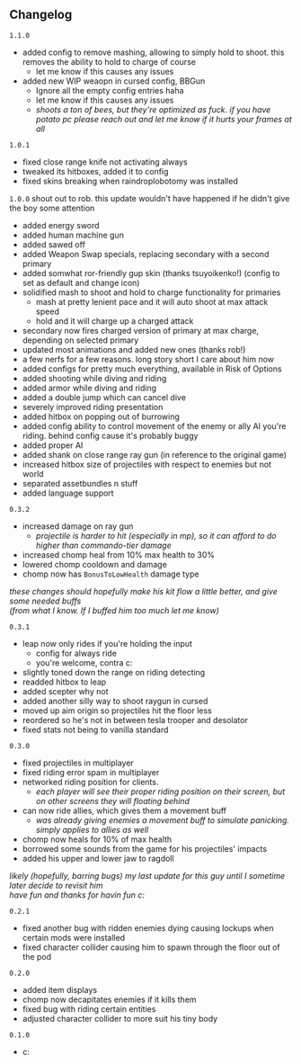 ## Changelog
`1.1.0`
- added config to remove mashing, allowing to simply hold to shoot. this removes the ability to hold to charge of course
    - let me know if this causes any issues
- added new WIP weaopn in cursed config, BBGun
    - Ignore all the empty config entries haha
    - let me know if this causes any issues
  - *shoots a ton of bees, but they're optimized as fuck. if you have potato pc please reach out and let me know if it hurts your frames at all*

`1.0.1`
- fixed close range knife not activating always
- tweaked its hitboxes, added it to config
- fixed skins breaking when raindroplobotomy was installed

`1.0.0`
shout out to rob. this update wouldn't have happened if he didn't give the boy some attention
- added energy sword
- added human machine gun
- added sawed off
- added Weapon Swap specials, replacing secondary with a second primary
- added somwhat ror-friendly gup skin (thanks tsuyoikenko!) (config to set as default and change icon)
- solidified mash to shoot and hold to charge functionality for primaries
  - mash at pretty lenient pace and it will auto shoot at max attack speed
  - hold and it will charge up a charged attack
- secondary now fires charged version of primary at max charge, depending on selected primary
- updated most animations and added new ones (thanks rob!)
- a few nerfs for a few reasons. long story short I care about him now
- added configs for pretty much everything, available in Risk of Options
- added shooting while diving and riding
- added armor while diving and riding
- added a double jump which can cancel dive
- severely improved riding presentation
- added hitbox on popping out of burrowing
- added config ability to control movement of the enemy or ally AI you're riding. behind config cause it's probably buggy
- added proper AI
- added shank on close range ray gun (in reference to the original game)
- increased hitbox size of projectiles with respect to enemies but not world
- separated assetbundles n stuff
- added language support

`0.3.2`
- increased damage on ray gun
  - *projectile is harder to hit (especially in mp), so it can afford to do higher than commando-tier damage*
- increased chomp heal from 10% max health to 30%
- lowered chomp cooldown and damage
- chomp now has `BonusToLowHealth` damage type  

*these changes should hopefully make his kit flow a little better, and give some needed buffs*  
*(from what I know. If I buffed him too much let me know)*

`0.3.1`
- leap now only rides if you're holding the input 
  - config for always ride
  - you're welcome, contra c:
- slightly toned down the range on riding detecting
- readded hitbox to leap
- added scepter why not
- added another silly way to shoot raygun in cursed
- moved up aim origin so projectiles hit the floor less
- reordered so he's not in between tesla trooper and desolator
- fixed stats not being to vanilla standard

`0.3.0`
- fixed projectiles in multiplayer
- fixed riding error spam in multiplayer
- networked riding position for clients. 
  - *each player will see their proper riding position on their screen, but on other screens they will floating behind*
- can now ride allies, which gives them a movement buff
  - *was already giving enemies a movement buff to simulate panicking. simply applies to allies as well*
- chomp now heals for 10% of max health
- borrowed some sounds from the game for his projectiles' impacts
- added his upper and lower jaw to ragdoll

*likely (hopefully, barring bugs) my last update for this guy until I sometime later decide to revisit him*  
*have fun and thanks for havin fun c:*

`0.2.1`
- fixed another bug with ridden enemies dying causing lockups when certain mods were installed
- fixed character collider causing him to spawn through the floor out of the pod
  
`0.2.0`
- added item displays
- chomp now decapitates enemies if it kills them
- fixed bug with riding certain entities
- adjusted character collider to more suit his tiny body

`0.1.0`
- c:
